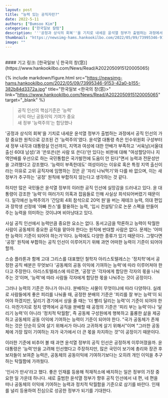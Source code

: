 ```yaml
---
layout: post
title: "능력 있는 공직자란?"
date: 2022-5-11
authors: ["Bumsoo Kim"]
categories: ["한국일보 칼럼"]
description: '''공정과 상식의 회복''을 기치로 내세운 윤석열 정부가 출범하는 과정에서 공직 인선의 가장 중요한 원칙으로 강조된 건 ''능력주의''였다. 윤석열 대통령 측은 인수위원회 구성부터 새 정부 내각과 대통령실 인선까지, 지역과 여성에 대한 안배가 부족하고 ''서육남(서울대 출신 60대 남성)''과 ''쓴또쓴(쓴 사람 또 쓴다)''만 있다는 비판에 대해 "여성할당이나 지역안배를 우선으로 하는 국민통합은 국가발전에 도움이 안 된다"면서 능력과 전문성만을 고려했다고 강조했다.'
thumbnail: "https://newsimg-hams.hankookilbo.com/2022/05/09/73995346-9153-42a0-b155-382b84d3372a.jpg"
image: ""
---
```


<br>
#### 기고 링크: [한국일보 \| 한국의 창(窓)](https://www.hankookilbo.com/News/Read/A2022050915120005065)

{% include markdown/figure.html src="https://newsimg-hams.hankookilbo.com/2022/05/09/73995346-9153-42a0-b155-382b84d3372a.jpg" title="한국일보 <한국의 창(窓)>" link="https://www.hankookilbo.com/News/Read/A2022050915120005065" target="_blank" %}

> 공직 인선의 핵심기준은 '능력' <br> 사익 아닌 공동이익 기여가 중요 <br> 새 정부 '능력주의'는 합당했나

'공정과 상식의 회복'을 기치로 내세운 윤석열 정부가 출범하는 과정에서 공직 인선의 가장 중요한 원칙으로 강조된 건 '능력주의'였다. 윤석열 대통령 측은 인수위원회 구성부터 새 정부 내각과 대통령실 인선까지, 지역과 여성에 대한 안배가 부족하고 '서육남(서울대 출신 60대 남성)'과 '쓴또쓴(쓴 사람 또 쓴다)'만 있다는 비판에 대해 "여성할당이나 지역안배를 우선으로 하는 국민통합은 국가발전에 도움이 안 된다"면서 능력과 전문성만을 고려했다고 강조했다. '능력이 부족한데도' 여성이라는 이유로 혹은 특정 지역 출신이라는 이유로 고위 공직자에 임명하는 것은 곧 '자리 나눠먹기'와 다를 바 없으며, 이는 새 정부가 추구하는 '공정' 원칙에 부합하지 않는다고 생각하는 것 같다.

하지만 많은 국민들은 윤석열 정부의 이러한 공직 인선에 실망감을 드러내고 있다. 윤 대통령이 강조한 '능력'이 여러가지 의혹과 잡음들로 인해 사실상 희석되어버렸기 때문이다. 일각에선 능력주의가 '간담회 4회 참석으로 20억 원'을 버는 재테크 능력, 의대 편입과 장학생 선정에 '아빠 찬스'를 활용하는 능력, '입시 컨설팅'으로 논문 스펙을 만들어 주는 능력을 의미하는 것이냐며 비아냥대고 있다.

사실 공직 인선에서 능력만큼 중요한 요소는 없다. 동서고금을 막론하고 능력이 탁월한 사람이 공동체의 중요한 공직을 맡아야 한다는 원칙에 반대할 사람은 없다. 문제는 '어떠한 능력이 기준이 되어야 하는가'이다. 능력에도 다양한 종류가 있기 때문이다. 그렇다면 '공정' 원칙에 부합하는 공직 인선이 이루어지기 위해 과연 어떠한 능력이 기준이 되어야 할까.

스승 플라톤과 함께 고대 그리스를 대표했던 철학자 아리스토텔레스는 '정치학'에서 공정한 공직 배분은 무엇보다 '공동체의 공동 이익에 기여하는 능력'에 따라 이루어져야 한다고 주장한다. 아리스토텔레스에 따르면, '공정'은 '각자에게 합당한 각자의 몫을 나눠주는 것'이며, '능력'에 따라 사람들 각자에게 합당한 몫을 나눠주는 것이 공정이다.

그러나 능력의 기준은 하나가 아니다. 분배하는 사물이 무엇이냐에 따라 다양하다. 실례로 사람들에게 좋은 피리를 나눠줄 때, 공정한 분배의 기준은 '피리를 잘 부는 능력'이 되어야 하겠지만, 달리기 경기에서 상을 줄 때는 '더 빨리 달리는 능력'이 기준이 되어야 한다. 마찬가지로 정치 영역에서 공직을 분배할 때 공정의 기준은 '피리 부는 능력'이나 '달리기 능력'이 아니라 '정치적 탁월함', 즉 공동체 구성원에게 행복하고 훌륭한 삶을 제공하고 공동체의 공동 이익에 기여하는 능력이 기준이 되어야 한다. "국가 공동체가 존재하는 것은 단순히 모여 살기 위해서가 아니라 고귀하게 살기 위해서"이며 "그러한 공동체에 가장 많이 기여하는 자가 국가에서 더 큰 몫을 차지하는 것"이 공정이기 때문이다.

이러한 기준에 비추어 볼 때 과연 윤석열 정부의 공직 인선은 공정하게 이루어졌을까. 윤 대통령은 '능력'만을 고려해 인선했다고 주장하지만, 많은 국민이 보기에 총리와 장관 후보자들이 보여준 능력은, 공동체의 공동이익에 기여하기보다는 오히려 개인 이익을 추구하는 탁월함에 가까웠다.

'인사가 만사'라고 했다. 좋은 인재를 등용해 적재적소에 배치하는 일은 정부의 가장 중요한 일 가운데 하나다. 새로 출범한 윤석열 정부가 향후 공직 인선에서 내 편, 네 편을 떠나 공동체의 이익에 기여하는 능력과 정치적 탁월함을 기준으로 삼기를 바란다. 인재를 널리 등용하여 진심으로 성공한 정부가 되기를 기대한다.

<br>
